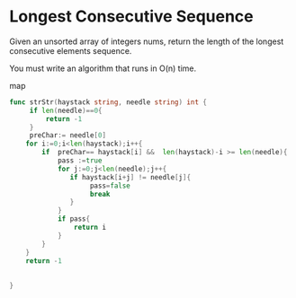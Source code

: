 # Longest Consecutive Sequence

Given an unsorted array of integers nums, return the length of the longest consecutive elements sequence.

You must write an algorithm that runs in O(n) time.

map
```go
func strStr(haystack string, needle string) int {
     if len(needle)==0{
         return -1
     }
     preChar:= needle[0]
    for i:=0;i<len(haystack);i++{
        if  preChar== haystack[i] &&  len(haystack)-i >= len(needle){
            pass :=true
            for j:=0;j<len(needle);j++{
               if haystack[i+j] != needle[j]{
                    pass=false
                    break
               }
            }
            if pass{
                return i 
            }
        }
    }
    return -1
     
     
}
```


